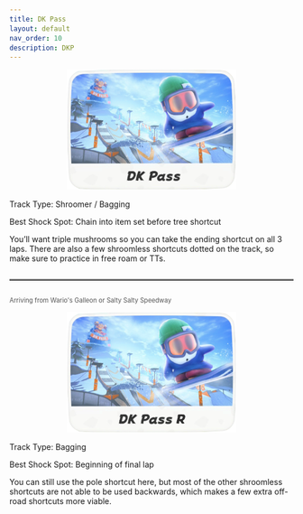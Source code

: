 ```yaml
---
title: DK Pass
layout: default
nav_order: 10
description: DKP
---
```


<p align="center">
  <img src="/assets/images/icon-dk-pass.png" alt="DK Pass" width="300"/>
</p>

Track Type: Shroomer / Bagging

Best Shock Spot: Chain into item set before tree shortcut

You’ll want triple mushrooms so you can take the ending shortcut on all 3 laps. There are also a few shroomless shortcuts dotted on the track, so make sure to practice in free roam or TTs.

<hr style="border-top: 2px solid #7F7F7F; margin: 2em 0;">

<p style="font-size: 0.8em; color: #555; text-align: left;">
  Arriving from Wario's Galleon or Salty Salty Speedway
</p>

<p align="center">
  <img src="/assets/images/icon-dk-pass-r.png" alt="DK Pass R" width="300"/>
</p>

Track Type: Bagging

Best Shock Spot: Beginning of final lap

You can still use the pole shortcut here, but most of the other shroomless shortcuts are not able to be used backwards, which makes a few extra off-road shortcuts more viable.
